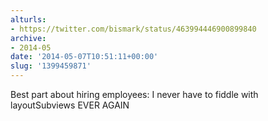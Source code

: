 ```yaml
---
alturls:
- https://twitter.com/bismark/status/463994446900899840
archive:
- 2014-05
date: '2014-05-07T10:51:11+00:00'
slug: '1399459871'
---
```


Best part about hiring employees: I never have to fiddle with layoutSubviews EVER AGAIN

